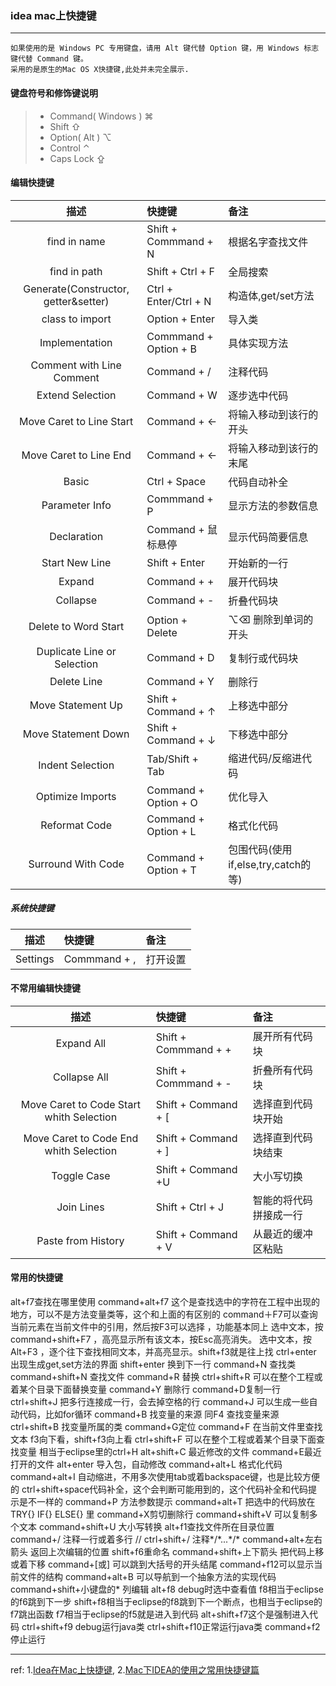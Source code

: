 ###  idea mac上快捷键
------

```undefined
如果使用的是 Windows PC 专用键盘，请用 Alt 键代替 Option 键，用 Windows 标志键代替 Command 键。
采用的是原生的Mac OS X快捷键,此处并未完全展示. 
```

#### 键盘符号和修饰键说明

> - Command( Windows ) ⌘
> - Shift ⇧
> - Option( Alt ) ⌥
> - Control ⌃
> - Caps Lock ⇪

#### 编辑快捷键

|                 描述                 | 快捷键                | 备注                                |
| :----------------------------------: | :-------------------- | :---------------------------------- |
|             find in name             | Shift + Commmand + N  | 根据名字查找文件                    |
|             find in path             | Shift + Ctrl + F      | 全局搜索                            |
| Generate(Constructor, getter&setter) | Ctrl + Enter/Ctrl + N | 构造体,get/set方法                  |
|           class to import            | Option + Enter        | 导入类                              |
|            Implementation            | Commmand + Option + B | 具体实现方法                        |
|      Comment with Line Comment       | Command + /           | 注释代码                            |
|           Extend Selection           | Command + W           | 逐步选中代码                        |
|       Move Caret to Line Start       | Command + ←           | 将输入移动到该行的开头              |
|        Move Caret to Line End        | Command + ←           | 将输入移动到该行的末尾              |
|                Basic                 | Ctrl + Space          | 代码自动补全                        |
|            Parameter Info            | Commmand + P          | 显示方法的参数信息                  |
|             Declaration              | Command + 鼠标悬停    | 显示代码简要信息                    |
|            Start New Line            | Shift + Enter         | 开始新的一行                        |
|                Expand                | Command + +           | 展开代码块                          |
|               Collapse               | Command + -           | 折叠代码块                          |
|         Delete to Word Start         | Option + Delete       | ⌥⌫ 删除到单词的开头                 |
|     Duplicate Line or Selection      | Command + D           | 复制行或代码块                      |
|             Delete Line              | Command + Y           | 删除行                              |
|          Move Statement Up           | Shift + Command + ↑   | 上移选中部分                        |
|         Move Statement Down          | Shift + Command + ↓   | 下移选中部分                        |
|           Indent Selection           | Tab/Shift + Tab       | 缩进代码/反缩进代码                 |
|           Optimize Imports           | Command + Option + O  | 优化导入                            |
|            Reformat Code             | Command + Option + L  | 格式化代码                          |
|          Surround With Code          | Command + Option + T  | 包围代码(使用if,else,try,catch的等) |


##### 系统快捷键

|   描述   | 快捷键       | 备注     |
| :------: | :----------- | :------- |
| Settings | Commmand + , | 打开设置 |


#### 不常用编辑快捷键

|                   描述                   | 快捷键               | 备注                   |
| :--------------------------------------: | :------------------- | :--------------------- |
|                Expand All                | Shift + Commmand + + | 展开所有代码块         |
|               Collapse All               | Shift + Commmand + - | 折叠所有代码块         |
| Move Caret to Code Start whith Selection | Shift + Command + [  | 选择直到代码块开始     |
|  Move Caret to Code End whith Selection  | Shift + Command + ]  | 选择直到代码块结束     |
|               Toggle Case                | Shift + Command +U   | 大小写切换             |
|                Join Lines                | Shift + Ctrl + J     | 智能的将代码拼接成一行 |
|            Paste from History            | Shift + Command + V  | 从最近的缓冲区粘贴     |



#### 常用的快捷键
alt+f7查找在哪里使用
command+alt+f7 这个是查找选中的字符在工程中出现的地方，可以不是方法变量类等，这个和上面的有区别的
command＋F7可以查询当前元素在当前文件中的引用，然后按F3可以选择 ，功能基本同上
选中文本，按command+shift+F7 ，高亮显示所有该文本，按Esc高亮消失。
选中文本，按Alt+F3 ，逐个往下查找相同文本，并高亮显示。shift+f3就是往上找
ctrl+enter 出现生成get,set方法的界面
shift+enter 换到下一行
command+N 查找类
command+shift+N 查找文件
command+R 替换
ctrl+shift+R 可以在整个工程或着某个目录下面替换变量
command+Y 删除行
command+D复制一行
ctrl+shift+J 把多行连接成一行，会去掉空格的行
command+J 可以生成一些自动代码，比如for循环
command+B 找变量的来源  同F4   查找变量来源
ctrl+shift+B 找变量所属的类
command+G定位
command+F 在当前文件里查找文本 f3向下看，shift+f3向上看
ctrl+shift+F  可以在整个工程或着某个目录下面查找变量   相当于eclipse里的ctrl+H
alt+shift+C 最近修改的文件
command+E最近打开的文件
alt+enter 导入包，自动修改
command+alt+L 格式化代码
command+alt+I 自动缩进，不用多次使用tab或着backspace键，也是比较方便的
ctrl+shift+space代码补全，这个会判断可能用到的，这个代码补全和代码提示是不一样的
command+P 方法参数提示
command+alt+T 把选中的代码放在 TRY{} IF{} ELSE{} 里
command+X剪切删除行
command+shift+V 可以复制多个文本
command+shift+U 大小写转换
alt+f1查找文件所在目录位置
command+/ 注释一行或着多行 //
ctrl+shift+/ 注释*/\*...\*/*
command+alt+左右箭头 返回上次编辑的位置
shift+f6重命名
command+shift+上下箭头 把代码上移或着下移
command+[或]  可以跳到大括号的开头结尾
command+f12可以显示当前文件的结构
command+alt+B 可以导航到一个抽象方法的实现代码
command+shift+小键盘的*  列编辑
alt+f8 debug时选中查看值
f8相当于eclipse的f6跳到下一步
shift+f8相当于eclipse的f8跳到下一个断点，也相当于eclipse的f7跳出函数
f7相当于eclipse的f5就是进入到代码
alt+shift+f7这个是强制进入代码
ctrl+shift+f9 debug运行java类
ctrl+shift+f10正常运行java类
command+f2停止运行

---
ref:
1.[Idea在Mac上快捷键](https://www.jianshu.com/p/3d0cf615d41a),   2.[Mac下IDEA的使用之常用快捷键篇](https://blog.csdn.net/iguiyi/article/details/51853728)